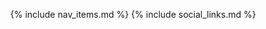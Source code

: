 <ul id="menu-jpw-main-menu" class="navbar-nav flex-sm-column mx-auto">
  {% include nav_items.md %}
  {% include social_links.md %}
</ul>